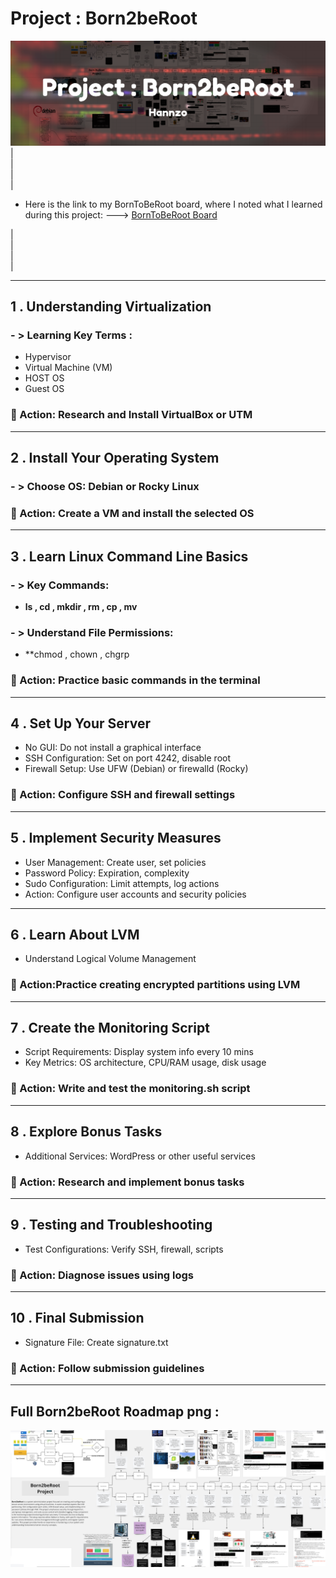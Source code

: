 # Project : Born2beRoot

![](attachment/34928c210dc3c762fa0dd94719e0ea9e.png)
|\
|\
|\
|
- Here is the link to my BornToBeRoot board, where I noted what I learned during this project: ---> [BornToBeRoot Board](https://miro.com/app/board/uXjVLzBvyb8=/)

|\
|\
|\
|

---
## 1 . Understanding Virtualization
### - > Learning Key Terms :
- Hypervisor
- Virtual Machine (VM)
- HOST OS
- Guest OS
### 📝 Action: Research and Install VirtualBox or UTM

---
## 2 . Install Your Operating System
### - > Choose OS: Debian or Rocky Linux
### 📝 Action: Create a VM and install the selected OS

---
## 3 . Learn Linux Command Line Basics
### - >  Key Commands:
- **ls ,  cd ,  mkdir ,  rm ,  cp ,  mv**
### - > Understand File Permissions:
- **chmod ,  chown ,  chgrp
### 📝 Action: Practice basic commands in the terminal

---
## 4 . Set Up Your Server
- No GUI: Do not install a graphical interface
- SSH Configuration: Set on port 4242, disable root
- Firewall Setup: Use UFW (Debian) or firewalld (Rocky)
### 📝 Action: Configure SSH and firewall settings

---
## 5 . Implement Security Measures
- User Management: Create user, set policies
- Password Policy: Expiration, complexity
- Sudo Configuration: Limit attempts, log actions
- Action: Configure user accounts and security policies
---
## 6 . Learn About LVM
- Understand Logical Volume Management
### 📝 Action:Practice creating encrypted partitions using LVM

---
## 7 . Create the Monitoring Script
- Script Requirements: Display system info every 10 mins
- Key Metrics: OS architecture, CPU/RAM usage, disk usage
### 📝 Action: Write and test the monitoring.sh script

---
## 8 . Explore Bonus Tasks
- Additional Services: WordPress or other useful services
### 📝 Action: Research and implement bonus tasks

---
## 9 . Testing and Troubleshooting
- Test Configurations: Verify SSH, firewall, scripts
### 📝 Action: Diagnose issues using logs

---
## 10 . Final Submission
- Signature File: Create signature.txt
### 📝 Action: Follow submission guidelines

---

## Full Born2beRoot Roadmap png : 

![](attachment/ac29f8ffbbc33d9be6cf428a2dc3986f.png)
